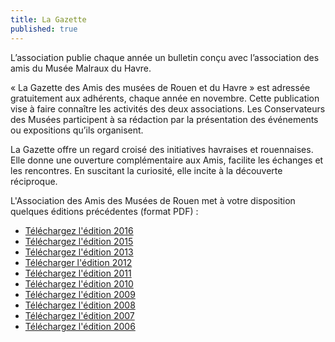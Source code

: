 ```yaml
---
title: La Gazette
published: true
---
```



L’association publie chaque année un bulletin conçu avec l’association des amis du Musée Malraux du Havre.

« La Gazette des Amis des musées de Rouen et du Havre » est adressée gratuitement aux adhérents, chaque année en novembre. Cette publication vise à faire connaître les activités des deux associations. Les Conservateurs des Musées participent à sa rédaction par la présentation des événements ou expositions qu’ils organisent.

La Gazette offre un regard croisé des initiatives havraises et rouennaises. Elle donne une ouverture complémentaire aux Amis, facilite les échanges et les rencontres. En suscitant la curiosité, elle incite à la découverte réciproque.

L'Association des Amis des Musées de Rouen met à votre disposition quelques éditions précédentes (format PDF) : 

 - [Téléchargez l'édition 2016](/fichiers/gazette/gazette_2016.pdf)
 - [Téléchargez l'édition 2015](/fichiers/gazette/gazette_2015.pdf)
 - [Téléchargez l'édition 2013](/fichiers/gazette/gazette_2013.pdf)
 - [Télécharger l'édition 2012](/fichiers/gazette/gazette_2012.pdf)
 - [Téléchargez l'édition 2011](/fichiers/gazette/gazette_2011.pdf)
 - [Téléchargez l'édition 2010](/fichiers/gazette/gazette_2010.pdf)
 - [Téléchargez l'édition 2009](/fichiers/gazette/gazette_2009.pdf)
 - [Téléchargez l'édition 2008](/fichiers/gazette/gazette_2008.pdf)
 - [Téléchargez l'édition 2007](/fichiers/gazette/gazette_2007.pdf)
 - [Téléchargez l'édition 2006](/fichiers/gazette/gazette_2006.pdf)

